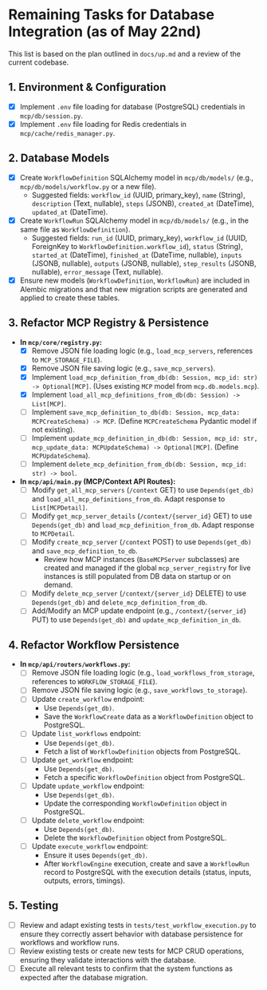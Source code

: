 # Remaining Tasks for Database Integration (as of May 22nd)

This list is based on the plan outlined in `docs/up.md` and a review of the current codebase.

## 1. Environment & Configuration
- [x] Implement `.env` file loading for database (PostgreSQL) credentials in `mcp/db/session.py`.
- [x] Implement `.env` file loading for Redis credentials in `mcp/cache/redis_manager.py`.

## 2. Database Models
- [x] Create `WorkflowDefinition` SQLAlchemy model in `mcp/db/models/` (e.g., `mcp/db/models/workflow.py` or a new file).
    - Suggested fields: `workflow_id` (UUID, primary_key), `name` (String), `description` (Text, nullable), `steps` (JSONB), `created_at` (DateTime), `updated_at` (DateTime).
- [x] Create `WorkflowRun` SQLAlchemy model in `mcp/db/models/` (e.g., in the same file as `WorkflowDefinition`).
    - Suggested fields: `run_id` (UUID, primary_key), `workflow_id` (UUID, ForeignKey to `WorkflowDefinition.workflow_id`), `status` (String), `started_at` (DateTime), `finished_at` (DateTime, nullable), `inputs` (JSONB, nullable), `outputs` (JSONB, nullable), `step_results` (JSONB, nullable), `error_message` (Text, nullable).
- [x] Ensure new models (`WorkflowDefinition`, `WorkflowRun`) are included in Alembic migrations and that new migration scripts are generated and applied to create these tables.

## 3. Refactor MCP Registry & Persistence
- **In `mcp/core/registry.py`:**
    - [x] Remove JSON file loading logic (e.g., `load_mcp_servers`, references to `MCP_STORAGE_FILE`).
    - [x] Remove JSON file saving logic (e.g., `save_mcp_servers`).
    - [x] Implement `load_mcp_definition_from_db(db: Session, mcp_id: str) -> Optional[MCP]`. (Uses existing `MCP` model from `mcp.db.models.mcp`).
    - [x] Implement `load_all_mcp_definitions_from_db(db: Session) -> List[MCP]`.
    - [ ] Implement `save_mcp_definition_to_db(db: Session, mcp_data: MCPCreateSchema) -> MCP`. (Define `MCPCreateSchema` Pydantic model if not existing).
    - [ ] Implement `update_mcp_definition_in_db(db: Session, mcp_id: str, mcp_update_data: MCPUpdateSchema) -> Optional[MCP]`. (Define `MCPUpdateSchema`).
    - [ ] Implement `delete_mcp_definition_from_db(db: Session, mcp_id: str) -> bool`.
- **In `mcp/api/main.py` (MCP/Context API Routes):**
    - [ ] Modify `get_all_mcp_servers` (`/context` GET) to use `Depends(get_db)` and `load_all_mcp_definitions_from_db`. Adapt response to `List[MCPDetail]`.
    - [ ] Modify `get_mcp_server_details` (`/context/{server_id}` GET) to use `Depends(get_db)` and `load_mcp_definition_from_db`. Adapt response to `MCPDetail`.
    - [ ] Modify `create_mcp_server` (`/context` POST) to use `Depends(get_db)` and `save_mcp_definition_to_db`.
        - Review how MCP instances (`BaseMCPServer` subclasses) are created and managed if the global `mcp_server_registry` for live instances is still populated from DB data on startup or on demand.
    - [ ] Modify `delete_mcp_server` (`/context/{server_id}` DELETE) to use `Depends(get_db)` and `delete_mcp_definition_from_db`.
    - [ ] Add/Modify an MCP update endpoint (e.g., `/context/{server_id}` PUT) to use `Depends(get_db)` and `update_mcp_definition_in_db`.

## 4. Refactor Workflow Persistence
- **In `mcp/api/routers/workflows.py`:**
    - [ ] Remove JSON file loading logic (e.g., `load_workflows_from_storage`, references to `WORKFLOW_STORAGE_FILE`).
    - [ ] Remove JSON file saving logic (e.g., `save_workflows_to_storage`).
    - [ ] Update `create_workflow` endpoint:
        - Use `Depends(get_db)`.
        - Save the `WorkflowCreate` data as a `WorkflowDefinition` object to PostgreSQL.
    - [ ] Update `list_workflows` endpoint:
        - Use `Depends(get_db)`.
        - Fetch a list of `WorkflowDefinition` objects from PostgreSQL.
    - [ ] Update `get_workflow` endpoint:
        - Use `Depends(get_db)`.
        - Fetch a specific `WorkflowDefinition` object from PostgreSQL.
    - [ ] Update `update_workflow` endpoint:
        - Use `Depends(get_db)`.
        - Update the corresponding `WorkflowDefinition` object in PostgreSQL.
    - [ ] Update `delete_workflow` endpoint:
        - Use `Depends(get_db)`.
        - Delete the `WorkflowDefinition` object from PostgreSQL.
    - [ ] Update `execute_workflow` endpoint:
        - Ensure it uses `Depends(get_db)`.
        - After `WorkflowEngine` execution, create and save a `WorkflowRun` record to PostgreSQL with the execution details (status, inputs, outputs, errors, timings).

## 5. Testing
- [ ] Review and adapt existing tests in `tests/test_workflow_execution.py` to ensure they correctly assert behavior with database persistence for workflows and workflow runs.
- [ ] Review existing tests or create new tests for MCP CRUD operations, ensuring they validate interactions with the database.
- [ ] Execute all relevant tests to confirm that the system functions as expected after the database migration. 